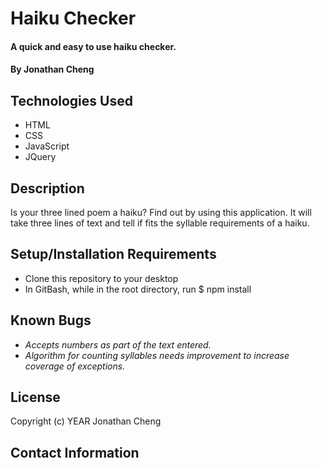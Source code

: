 # Haiku Checker

#### A quick and easy to use haiku checker.

#### By Jonathan Cheng

## Technologies Used

- HTML
- CSS
- JavaScript
- JQuery

## Description

Is your three lined poem a haiku? Find out by using this application. It will take three lines of text and tell if fits the syllable requirements of a haiku.

## Setup/Installation Requirements

- Clone this repository to your desktop
- In GitBash, while in the root directory, run $ npm install

## Known Bugs

- _Accepts numbers as part of the text entered._
- _Algorithm for counting syllables needs improvement to increase coverage of exceptions._

## License

Copyright (c) YEAR Jonathan Cheng

## Contact Information
